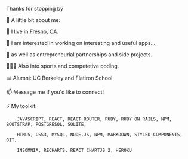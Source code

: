 Thanks for stopping by

👋 A little bit about me:

🌲 I live in Fresno, CA.

🤟 I am interested in working on interesting and useful apps...

🌱 as well as entrepreneurial partnerships and side projects.

🧑‍🤝‍🧑 Also into sports and competetive coding.

📊 Alumni: UC Berkeley and Flatiron School

📫 Message me if you'd like to connect!

⚡ My toolkit:
	
		JAVASCRIPT, REACT, REACT ROUTER, RUBY, RUBY ON RAILS, NPM, BOOTSTRAP, POSTGRESQL, SQLITE, 

		HTML5, CSS3, MYSQL, NODE.JS, NPM, MARKDOWN, STYLED-COMPONENTS, GIT, 

		INSOMNIA, RECHARTS, REACT CHARTJS 2, HEROKU


                                                                         
                                                                         

